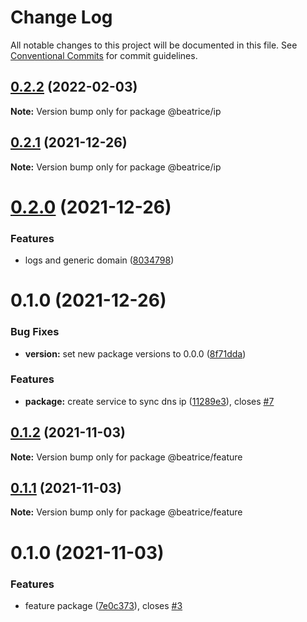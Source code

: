 # Change Log

All notable changes to this project will be documented in this file.
See [Conventional Commits](https://conventionalcommits.org) for commit guidelines.

## [0.2.2](https://github.com/eyzi/beatrice/compare/@beatrice/ip@0.2.1...@beatrice/ip@0.2.2) (2022-02-03)

**Note:** Version bump only for package @beatrice/ip





## [0.2.1](https://github.com/eyzi/beatrice/compare/@beatrice/ip@0.2.0...@beatrice/ip@0.2.1) (2021-12-26)

**Note:** Version bump only for package @beatrice/ip





# [0.2.0](https://github.com/eyzi/beatrice/compare/@beatrice/ip@0.1.0...@beatrice/ip@0.2.0) (2021-12-26)


### Features

* logs and generic domain ([8034798](https://github.com/eyzi/beatrice/commit/8034798654e560b887ec8db92597bf1a77481135))





# 0.1.0 (2021-12-26)


### Bug Fixes

* **version:** set new package versions to 0.0.0 ([8f71dda](https://github.com/eyzi/beatrice/commit/8f71dda43800c878678d39bfe6b55478c3d6881e))


### Features

* **package:** create service to sync dns ip ([11289e3](https://github.com/eyzi/beatrice/commit/11289e3a16621fbcbdc878296f032eb2a42f60ea)), closes [#7](https://github.com/eyzi/beatrice/issues/7)





## [0.1.2](https://github.com/eyzi/beatrice/compare/@beatrice/feature@0.1.1...@beatrice/feature@0.1.2) (2021-11-03)

**Note:** Version bump only for package @beatrice/feature





## [0.1.1](https://github.com/eyzi/beatrice/compare/@beatrice/feature@0.1.0...@beatrice/feature@0.1.1) (2021-11-03)

**Note:** Version bump only for package @beatrice/feature





# 0.1.0 (2021-11-03)


### Features

* feature package ([7e0c373](https://github.com/eyzi/beatrice/commit/7e0c373fdee2a456f6e4b34303e3fa447da67787)), closes [#3](https://github.com/eyzi/beatrice/issues/3)
